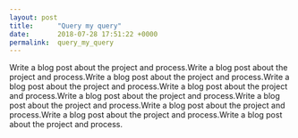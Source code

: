 ```yaml
---
layout: post
title:      "Query my query"
date:       2018-07-28 17:51:22 +0000
permalink:  query_my_query
---
```



Write a blog post about the project and process.Write a blog post about the project and process.Write a blog post about the project and process.Write a blog post about the project and process.Write a blog post about the project and process.Write a blog post about the project and process.Write a blog post about the project and process.Write a blog post about the project and process.Write a blog post about the project and process.Write a blog post about the project and process.
